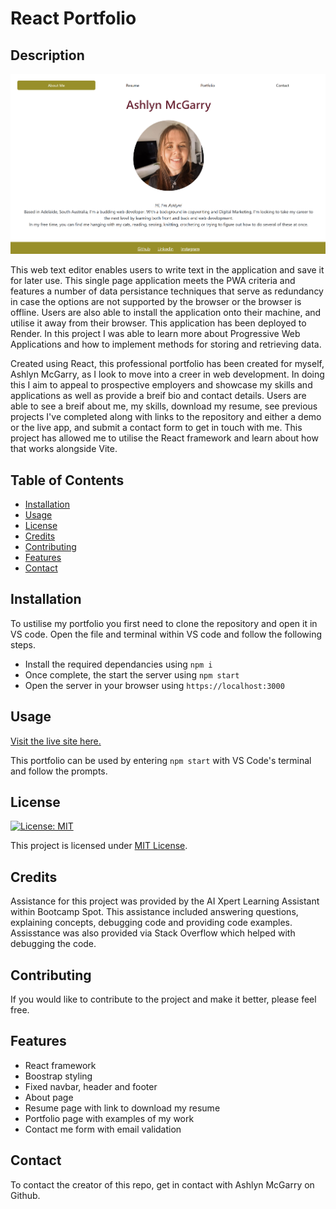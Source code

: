 # React Portfolio

## Description

![portfolio 1](./public/assets/portfolio-screenshot.png)

This web text editor enables users to write text in the application and save it for later use. This single page application meets the PWA criteria and features a number of data persistance techniques that serve as redundancy in case the options are not supported by the browser or the browser is offline. Users are also able to install the application onto their machine, and utilise it away from their browser. This application has been deployed to Render. In this project I was able to learn more about Progressive Web Applications and how to implement methods for storing and retrieving data.

Created using React, this professional portfolio has been created for myself, Ashlyn McGarry, as I look to move into a creer in web development. In doing this I aim to appeal to prospective employers and showcase my skills and applications as well as provide a breif bio and contact details. Users are able to see a breif about me, my skills, download my resume, see previous projects I've completed along with links to the repository and either a demo or the live app, and submit a contact form to get in touch with me. This project has allowed me to utilise the React framework and learn about how that works alongside Vite.

## Table of Contents

- [Installation](#installation)
- [Usage](#usage)
- [License](#license)
- [Credits](#credits)
- [Contributing](#contributing)
- [Features](#features)
- [Contact](#Contact)

## Installation

To ustilise my portfolio you first need to clone the repository and open it in VS code. Open the file and terminal within VS code and follow the following steps.

- Install the required dependancies using `npm i`
- Once complete, the start the server using `npm start`
- Open the server in your browser using `https://localhost:3000`

## Usage

[Visit the live site here.](https://jate-text-editor-819z.onrender.com/)

This portfolio can be used by entering `npm start` with VS Code's terminal and follow the prompts.

## License

[![License: MIT](https://img.shields.io/badge/License-MIT-yellow.svg)](https://opensource.org/licenses/MIT)

This project is licensed under [MIT License](https://opensource.org/licenses/MIT).

## Credits

Assistance for this project was provided by the AI Xpert Learning Assistant within Bootcamp Spot. This assistance included answering questions, explaining concepts, debugging code and providing code examples. Assisstance was also provided via Stack Overflow which helped with debugging the code.

## Contributing

If you would like to contribute to the project and make it better, please feel free.

## Features

- React framework
- Boostrap styling
- Fixed navbar, header and footer
- About page
- Resume page with link to download my resume
- Portfolio page with examples of my work
- Contact me form with email validation

## Contact

To contact the creator of this repo, get in contact with Ashlyn McGarry on Github.
